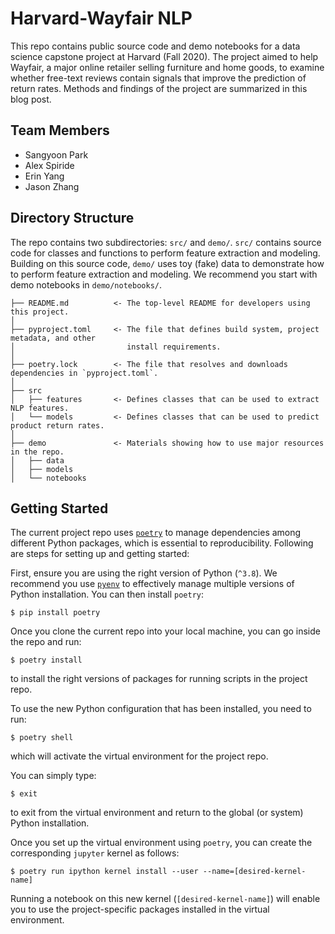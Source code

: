 # Harvard-Wayfair NLP

This repo contains public source code and demo notebooks for a data science capstone project at Harvard (Fall 2020). The project aimed to help Wayfair, a major online retailer selling furniture and home goods, to examine whether free-text reviews contain signals that improve the prediction of return rates. Methods and findings of the project are summarized in this blog post.

## Team Members

* Sangyoon Park
* Alex Spiride
* Erin Yang
* Jason Zhang

## Directory Structure
The repo contains two subdirectories: `src/` and `demo/`. `src/` contains source code for classes and functions to perform feature extraction and modeling. Building on this source code, `demo/` uses toy (fake) data to demonstrate how to perform feature extraction and modeling. We recommend you start with demo notebooks in `demo/notebooks/`.
```
├── README.md          <- The top-level README for developers using this project.
│
├── pyproject.toml     <- The file that defines build system, project metadata, and other
│                         install requirements.
│
├── poetry.lock        <- The file that resolves and downloads dependencies in `pyproject.toml`.
│
├── src
│   ├── features       <- Defines classes that can be used to extract NLP features.
│   └── models         <- Defines classes that can be used to predict product return rates.
│
├── demo               <- Materials showing how to use major resources in the repo.
│   ├── data
│   ├── models
│   └── notebooks
```

## Getting Started
The current project repo uses [`poetry`](https://python-poetry.org/docs/) to manage
dependencies among different Python packages, which is essential to reproducibility.
Following are steps for setting up and getting started:

First, ensure you are using the right version of Python (`^3.8`). We recommend you
use [`pyenv`](https://github.com/pyenv/pyenv) to effectively manage multiple versions
of Python installation. You can then install `poetry`:
```
$ pip install poetry
```

Once you clone the current repo into your local machine, you can go inside the repo and run:
```
$ poetry install
```
to install the right versions of packages for running scripts in the project repo.

To use the new Python configuration that has been installed, you need to run:
```
$ poetry shell
```
which will activate the virtual environment for the project repo.

You can simply type:
```
$ exit
```
to exit from the virtual environment and return to the global (or system) Python installation.

Once you set up the virtual environment using `poetry`, you can create the corresponding `jupyter` kernel as follows:
```
$ poetry run ipython kernel install --user --name=[desired-kernel-name]
```
Running a notebook on this new kernel (`[desired-kernel-name]`) will enable you to use the project-specific packages installed in the virtual environment.
